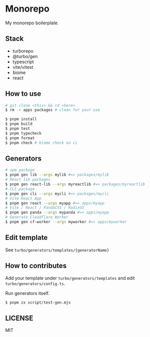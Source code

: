 # Monorepo

My monorepo boilerplate.

## Stack

- turborepo
- @turbo/gen
- typescript
- vite/vitest
- biome
- react

## How to use

```bash
# git clone <this> && cd <here>
$ rm -r apps packages # clean for your use

$ pnpm install
$ pnpm build
$ pnpm test
$ pnpm typecheck
$ pnpm format
$ pnpm check # biome check on ci
```

## Generators

```bash
# npm package
$ pnpm gen lib --args mylib #=> packages/mylib
# React lib packages
$ pnpm gen react-lib --args myreactlib #=> packages/myreactlib
# CLI package
$ pnpm gen cli --args mycli #=> packages/mycli
# Vite React App
$ pnpm gen react --args myapp #=> apps/myapp
# Vite / React / PandaCSS / RadixUI
$ pnpm gen panda --args mypanda #=> apps/myapp
# Generate Cloudflare Worker
$ pnpm gen cf-worker --args myworker #=> apps/myworker
```

## Edit template

See `turbo/generators/templates/{generatorName}`

## How to contributes

Add your template under `turbo/generators/templates` and edit `turbo/generators/config.ts`.

Run generators itself.

```bash
$ pnpm zx script/test-gen.mjs
```

## LICENSE

MIT
